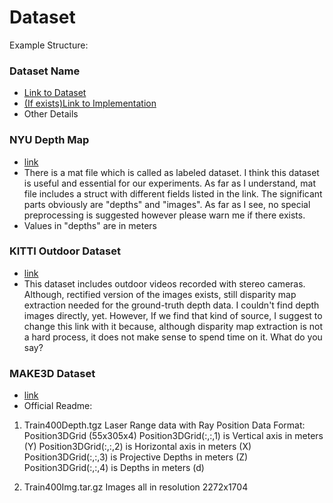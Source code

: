 # Dataset

Example Structure:

### Dataset Name 
- [Link to Dataset](www.example.com)
- [(If exists)Link to Implementation](www.example.com)
- Other Details

### NYU Depth Map
- [link](https://cs.nyu.edu/~silberman/datasets/nyu_depth_v2.html)
- There is a mat file which is called as labeled dataset. I think this dataset is useful and essential for our experiments. As far as I understand, mat file includes a struct with different fields listed in the link. The significant parts obviously are "depths" and "images". As far as I see, no special preprocessing is suggested however please warn me if there exists. 
- Values in "depths" are in meters

### KITTI Outdoor Dataset
- [link](http://www.cvlibs.net/datasets/kitti/raw_data.php)
- This dataset includes outdoor videos recorded with stereo cameras. Although, rectified version of the images exists, still disparity map extraction needed for the ground-truth depth data. I couldn't find depth images directly, yet. However, If we find that kind of source, I suggest to change this link with it because, although disparity map extraction is not a hard process, it does not make sense to spend time on it. What do you say? 

### MAKE3D Dataset
- [link](http://make3d.cs.cornell.edu/data.html)
- Official Readme:
1) Train400Depth.tgz
	Laser Range data with Ray Position
	Data Format: Position3DGrid (55x305x4)
		Position3DGrid(:,:,1) is Vertical axis in meters (Y)
		Position3DGrid(:,:,2) is Horizontal axis in meters (X)
		Position3DGrid(:,:,3) is Projective Depths in meters (Z)
		Position3DGrid(:,:,4) is Depths in meters (d)

2) Train400Img.tar.gz
	Images all in resolution 2272x1704



